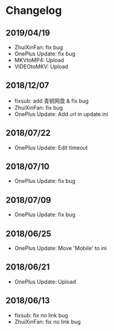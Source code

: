 # Changelog

## 2019/04/19
* ZhuiXinFan: fix bug
* OnePlus Update: fix bug
* MKVtoMP4: Upload
* VIDEOtoMKV: Upload

## 2018/12/07
* fixsub: add 青铜网盘 & fix bug
* ZhuiXinFan: fix bug
* OnePlus Update: Add url in update.ini

## 2018/07/22
* OnePlus Update: Edit timeout

## 2018/07/10
* OnePlus Update: fix bug

## 2018/07/09
* OnePlus Update: fix bug

## 2018/06/25
* OnePlus Update: Move 'Mobile' to ini

## 2018/06/21
* OnePlus Update: Upload

## 2018/06/13
* fixsub: fix no link bug
* ZhuiXinFan: fix no link bug
